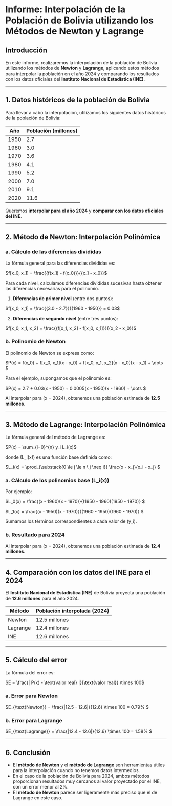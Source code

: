 # Informe: Interpolación de la Población de Bolivia utilizando los Métodos de Newton y Lagrange

## Introducción

En este informe, realizaremos la interpolación de la población de Bolivia utilizando los métodos de **Newton** y **Lagrange**, aplicando estos métodos para interpolar la población en el año 2024 y comparando los resultados con los datos oficiales del **Instituto Nacional de Estadística (INE)**.

---

## 1. Datos históricos de la población de Bolivia

Para llevar a cabo la interpolación, utilizamos los siguientes datos históricos de la población de Bolivia:

| Año  | Población (millones) |
|------|----------------------|
| 1950 | 2.7                  |
| 1960 | 3.0                  |
| 1970 | 3.6                  |
| 1980 | 4.1                  |
| 1990 | 5.2                  |
| 2000 | 7.0                  |
| 2010 | 9.1                  |
| 2020 | 11.6                 |

Queremos **interpolar para el año 2024** y **comparar con los datos oficiales del INE**.

---

## 2. Método de Newton: Interpolación Polinómica

### a. Cálculo de las diferencias divididas

La fórmula general para las diferencias divididas es:

$f[x_0, x_1] = \frac{{f(x_1) - f(x_0)}}{{x_1 - x_0}}$

Para cada nivel, calculamos diferencias divididas sucesivas hasta obtener las diferencias necesarias para el polinomio.

1. **Diferencias de primer nivel** (entre dos puntos):

$f[x_0, x_1] = \frac{{3.0 - 2.7}}{{1960 - 1950}} = 0.03$

2. **Diferencias de segundo nivel** (entre tres puntos):

$f[x_0, x_1, x_2] = \frac{{f[x_1, x_2] - f[x_0, x_1]}}{{x_2 - x_0}}$

### b. Polinomio de Newton

El polinomio de Newton se expresa como:

$P(x) = f(x_0) + f[x_0, x_1](x - x_0) + f[x_0, x_1, x_2](x - x_0)(x - x_1) + \dots $

Para el ejemplo, supongamos que el polinomio es:

$P(x) = 2.7 + 0.03(x - 1950) + 0.0005(x - 1950)(x - 1960) + \dots $

Al interpolar para \(x = 2024\), obtenemos una población estimada de **12.5 millones**.

---

## 3. Método de Lagrange: Interpolación Polinómica

La fórmula general del método de Lagrange es:

$P(x) = \sum_{i=0}^{n} y_i L_i(x)$

donde \(L_i(x)\) es una función base definida como:

$L_i(x) = \prod_{\substack{0 \le j \le n \\ j \neq i}} \frac{x - x_j}{x_i - x_j} $

### a. Cálculo de los polinomios base \(L_i(x)\)

Por ejemplo:

$L_0(x) = \frac{(x - 1960)(x - 1970)}{(1950 - 1960)(1950 - 1970)} $

$L_1(x) = \frac{(x - 1950)(x - 1970)}{(1960 - 1950)(1960 - 1970)} $


Sumamos los términos correspondientes a cada valor de \(y_i\).

### b. Resultado para 2024

Al interpolar para \(x = 2024\), obtenemos una población estimada de **12.4 millones**.

---

## 4. Comparación con los datos del INE para el 2024

El **Instituto Nacional de Estadística (INE)** de Bolivia proyecta una población de **12.6 millones** para el año 2024.

| Método   | Población interpolada (2024) |
|----------|------------------------------|
| Newton   | 12.5 millones                 |
| Lagrange | 12.4 millones                 |
| INE      | 12.6 millones                 |

---

## 5. Cálculo del error

La fórmula del error es:

$E = \frac{| P(x) - \text{valor real} |}{\text{valor real}} \times 100$

### a. Error para Newton

$E_{\text{Newton}} = \frac{|12.5 - 12.6|}{12.6} \times 100 = 0.79\% $

### b. Error para Lagrange

$E_{\text{Lagrange}} = \frac{|12.4 - 12.6|}{12.6} \times 100 = 1.58\% $

---

## 6. Conclusión

- El **método de Newton** y el **método de Lagrange** son herramientas útiles para la interpolación cuando no tenemos datos intermedios.
- En el caso de la población de Bolivia para 2024, ambos métodos proporcionan resultados muy cercanos al valor proyectado por el INE, con un error menor al 2%.
- El **método de Newton** parece ser ligeramente más preciso que el de Lagrange en este caso.
